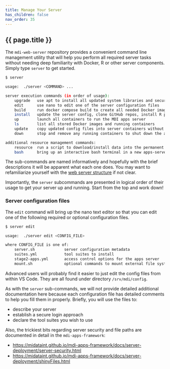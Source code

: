```yaml
---
title: Manage Your Server
has_children: false
nav_order: 35
---
```


## {{ page.title }}

The `mdi-web-server` repository provides a convenient command line
management utility that will help you perform all required server
tasks without needing deep familiarity with Docker, R
or other server components. Simply type `server` to get started.

```sh
$ server

usage:  ./server <COMMAND> ...

server execution commands (in order of usage):
    upgrade   use apt to install all updated system libraries and security patches
    edit      use nano to edit one of the server configuration files
    build     run docker compose build to create all needed Docker images
    install   update the server config, clone GitHub repos, install R packages
    up        launch all containers to run the MDI apps server
    ls        list all stored Docker images and running containers
    update    copy updated config files into server containers without reinstalling
    down      stop and remove any running containers to shut down the apps server

additional resource management commands:
    resource  run a script to download/install data into the permanent Docker volume
    bash      bring up an interactive bash terminal in a new apps-server container
```

The sub-commands are named informatively and hopefully with the brief 
descriptions it will be apparent what each one does. You may want
to refamiliarize yourself with the 
[web server structure](https://midataint.github.io/mdi-aws-ami/docs/server-structure.html)
if not clear.

Importantly, the `server` subcommands are presented in logical order of their
usage to get your server up and running. Start from the top and work down!

### Server configuration files

The `edit` command will bring up the nano text editor so that you can
edit one of the following required or optional configuration files.

```sh
$ server edit

usage:  ./server edit <CONFIG_FILE>

where CONFIG_FILE is one of:
    server.sh             server configuration metadata
    suites.yml            tool suites to install
    stage2-apps.yml       access control options for the apps server
    mount.sh              optional commands to mount external file systems to /srv/mnt/...
```

Advanced users will probably find it easier to just edit the config files
from within VS Code. They are all found under directory `/srv/mdi/config`.

As with the `server` sub-commands, we will not provide detailed additional
documentation here because each configuration file has detailed comments
to help you fill them in properly. Briefly, you will use the files to:
- describe your server
- establish a secure login approach
- declare the tool suites you wish to use

Also, the trickiest bits regarding server security and file paths
are documented in detail in the `mdi-apps-framework`:

- <https://midataint.github.io/mdi-apps-framework/docs/server-deployment/server-security.html>
- <https://midataint.github.io/mdi-apps-framework/docs/server-deployment/shinyFiles.html>
